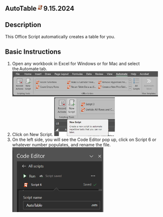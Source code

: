 ## AutoTable<img src="Images/OSLogo.jpg" width="23"/>9.15.2024





## Description
This Office Script automatically creates a table for you. 

## Basic Instructions
1. Open any workbook in Excel for Windows or for Mac and select the Automate tab.
    <img src="/atinstruction1.jpg" width="550"/>
2. Click on New Script.
   <img src="/atinstruction2.jpg.png" width="200"/>
4. On the left side, you will see the Code Editor pop up, click on Script 6 or whatever number populates, and rename the file.
   <img src="/atinstruction3.png" width="300"/>
